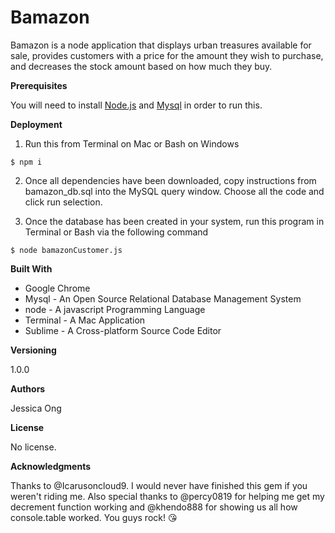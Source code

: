 # Bamazon

Bamazon is a node application that displays urban treasures available for sale, provides customers with a price for the amount they wish to purchase, and decreases the stock amount based on how much they buy.

**Prerequisites**

You will need to install [Node.js](https://nodejs.org/en/download/) and [Mysql](https://www.mysql.com/products/workbench/) in order to run this. 

**Deployment**

1. Run this from Terminal on Mac or Bash on Windows

`$ npm i`

2. Once all dependencies have been downloaded, copy instructions from bamazon_db.sql into the MySQL query window. Choose all the code and click run selection.  

3. Once the database has been created in your system, run this program in Terminal or Bash via the following command

`$ node bamazonCustomer.js`

**Built With**

* Google Chrome
* Mysql - An Open Source Relational Database Management System 
* node - A javascript Programming Language
* Terminal - A Mac Application
* Sublime - A Cross-platform Source Code Editor

**Versioning**

1.0.0

**Authors**

Jessica Ong

**License**

No license.

**Acknowledgments**

Thanks to @Icarusoncloud9. I would never have finished this gem if you weren't riding me. Also special thanks to @percy0819 for helping me get my decrement function working and @khendo888 for showing us all how console.table worked. You guys rock! :kissing_heart: 
